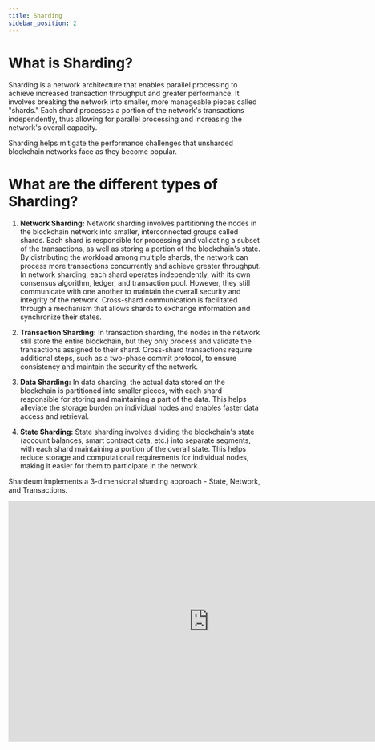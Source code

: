 ```yaml
---
title: Sharding
sidebar_position: 2
---
```


# What is Sharding?

Sharding is a network architecture that enables parallel processing to achieve increased transaction throughput and greater performance. It involves breaking the network into smaller, more manageable pieces called "shards." Each shard processes a portion of the network's transactions independently, thus allowing for parallel processing and increasing the network's overall capacity.

Sharding helps mitigate the performance challenges that unsharded blockchain networks face as they become popular.

# What are the different types of Sharding?

1. **Network Sharding:**  Network sharding involves partitioning the nodes in the blockchain network into smaller, interconnected groups called shards. Each shard is responsible for processing and validating a subset of the transactions, as well as storing a portion of the blockchain's state. By distributing the workload among multiple shards, the network can process more transactions concurrently and achieve greater throughput. In network sharding, each shard operates independently, with its own consensus algorithm, ledger, and transaction pool. However, they still communicate with one another to maintain the overall security and integrity of the network. Cross-shard communication is facilitated through a mechanism that allows shards to exchange information and synchronize their states.

2. **Transaction Sharding:** In transaction sharding, the nodes in the network still store the entire blockchain, but they only process and validate the transactions assigned to their shard. Cross-shard transactions require additional steps, such as a two-phase commit protocol, to ensure consistency and maintain the security of the network.

3. **Data Sharding:** In data sharding, the actual data stored on the blockchain is partitioned into smaller pieces, with each shard responsible for storing and maintaining a part of the data. This helps alleviate the storage burden on individual nodes and enables faster data access and retrieval.

4. **State Sharding:** State sharding involves dividing the blockchain's state (account balances, smart contract data, etc.) into separate segments, with each shard maintaining a portion of the overall state. This helps reduce storage and computational requirements for individual nodes, making it easier for them to participate in the network.

Shardeum implements a 3-dimensional sharding approach - State, Network, and Transactions.

<iframe width="800" height="480" src="https://www.youtube.com/embed/SZpjvWMfgDA" title="YouTube video player" frameborder="0" allow="accelerometer; autoplay; clipboard-write; encrypted-media; gyroscope; picture-in-picture; web-share" allowfullscreen></iframe>